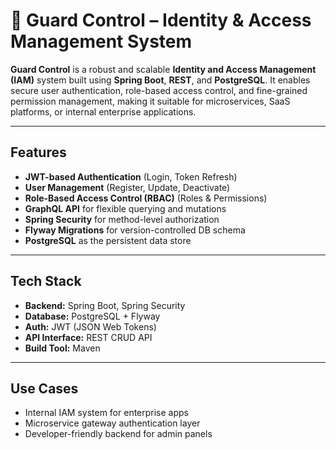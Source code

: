 # 🔐 **Guard Control** – Identity & Access Management System

**Guard Control** is a robust and scalable **Identity and Access Management (IAM)** system built using **Spring Boot**, **REST**, and **PostgreSQL**. It enables secure user authentication, role-based access control, and fine-grained permission management, making it suitable for microservices, SaaS platforms, or internal enterprise applications.

---

## Features

* **JWT-based Authentication** (Login, Token Refresh)
* **User Management** (Register, Update, Deactivate)
* **Role-Based Access Control (RBAC)** (Roles & Permissions)
* **GraphQL API** for flexible querying and mutations
* **Spring Security** for method-level authorization
* **Flyway Migrations** for version-controlled DB schema
* **PostgreSQL** as the persistent data store

---

## Tech Stack

* **Backend:** Spring Boot, Spring Security
* **Database:** PostgreSQL + Flyway
* **Auth:** JWT (JSON Web Tokens)
* **API Interface:** REST CRUD API
* **Build Tool:** Maven

---

## Use Cases

* Internal IAM system for enterprise apps
* Microservice gateway authentication layer
* Developer-friendly backend for admin panels